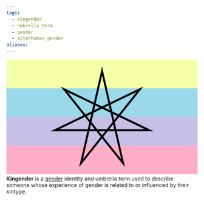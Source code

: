 ```yaml
---
tags:
  - kingender
  - umbrella_term
  - gender
  - alterhuman_gender
aliases: 
---
```

![kingender.png](../../../images/kingender.png)  
**Kingender** is a [gender](https://mogai.miraheze.org/wiki/Gender "Gender") identity and umbrella term used to describe someone whose experience of gender is related to or influenced by their kintype.